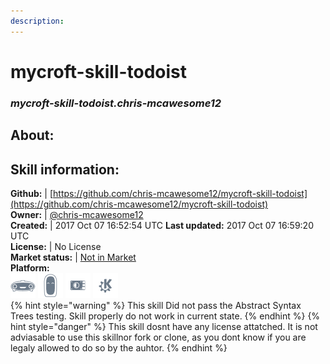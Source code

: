 ```yaml
---    
description:   
---    
```

# mycroft-skill-todoist  
### _mycroft-skill-todoist.chris-mcawesome12_  
## About:  


## Skill information:  
**Github:** | [https://github.com/chris-mcawesome12/mycroft-skill-todoist](https://github.com/chris-mcawesome12/mycroft-skill-todoist)  
**Owner:** | [@chris-mcawesome12](https://github.com/chris-mcawesome12)  
**Created:** | 2017 Oct 07 16:52:54 UTC  **Last updated:** 2017 Oct 07 16:59:20 UTC  
**License:** | No License  
**Market status:** | [Not in Market](https://market.mycroft.ai/skill/)  
**Platform:**  
 ![](../.gitbook/assets/mark-1-icon.png)  ![](../.gitbook/assets/mark-2-icon.png)  ![](../.gitbook/assets/picroft-icon.png)  ![](../.gitbook/assets/kde.png)   
{% hint style="warning" %}
This skill Did not pass the Abstract Syntax Trees testing. Skill properly do not work in current state.
{% endhint %}
{% hint style="danger" %}
This skill dosnt have any license attatched. It is not adviasable to use this skillnor fork or clone, as you dont know if you are legaly allowed to do so by the auhtor.
{% endhint %}
